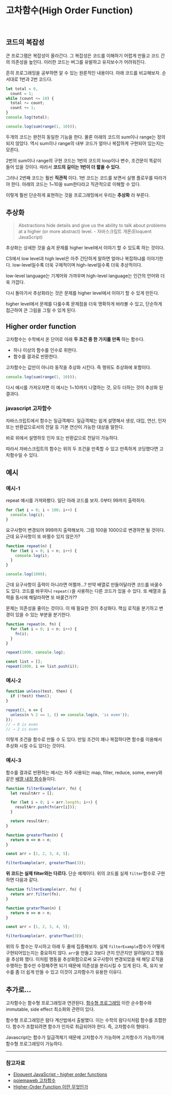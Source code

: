 # 고차함수(High Order Function)

<br/>

## 코드의 복잡성

큰 프로그램은 복잡성이 올라간다. 그 복잡성은 코드를 이해하기 어렵게 만들고 코드 간의 의존성을 높인다. 이러한 코드는 버그를 유발하고 유지보수가 어려워진다.

흔히 프로그래밍을 공부하면 알 수 있는 원론적인 내용이다. 아래 코드를 비교해보자. 순서대로 1번과 2번 코드다.

```js
let total = 0,
  count = 1;
while (count <= 10) {
  total += count;
  count += 1;
}
console.log(total);
```

```js
console.log(sum(range(1, 10)));
```

두개의 코드는 완전히 동일한 기능을 한다. 물론 아래의 코드의 sum이나 range는 정의되지 않았다.
역시 sum이나 range의 내부 코드가 얼마나 복잡하게 구현되어 있는지는 모른다.

2번의 sum이나 range의 구현 코드는 1번의 코드의 loop이나 변수, 조건문이 똑같이 들어 있을 것이다. 따라서 **코드의 길이는 1번이 더 짧을 수 있다.**

그러나 2번째 코드는 훨씬 **직관적** 이다. 1번 코드는 코드를 보면서 실행 플로우를 따라가야 한다. 아래의 코드는 1~10을 sum한다라고 직관적으로 이해할 수 있다.

이렇게 훨씬 단순하게 표현하는 것을 프로그래밍에서 우리는 **추상화** 라 부른다.

## 추상화

> Abstractions hide details and give us the ability to talk about problems at a higher (or more abstract) level. - 자바스크립트 개론(Eloquent JavaScript)

추상화는 상세한 것을 숨겨 문제를 higher level에서 이야기 할 수 있도록 하는 것이다.

CS에서 low level과 high level은 아주 간단하게 말하면 얼마나 복잡하냐를 이야기한다. low-level일수록 더욱 구체적이며 high-level일수록 더욱 추상적이다.

low-level language는 기계어와 가까우며 high-level language는 인간의 언어와 더욱 가깝다.

다시 돌아가서 추상화라는 것은 문제를 higher level에서 이야기 할 수 있게 만든다.

higher level에서 문제를 다룰수록 문제점을 더욱 명확하게 바라볼 수 있고, 단순하게 접근하여 큰 그림을 그릴 수 있게 된다.

## Higher order function

고차함수는 수학에서 온 단어로 아래 **두 조건 중 한 가지를 만족** 하는 함수다.

- 하나 이상의 함수를 인수로 취한다.
- 함수를 결과로 반환한다.

고차함수는 값만이 아니라 동작을 추상화 시킨다. 즉 행위도 추상화에 포함이다.

```js
console.log(sum(range(1, 10)));
```

다시 예시를 가져오자면 이 예시는 1~10까지 나열하는 것, 모두 더하는 것이 추상화 된 결과다.

### javascript 고차함수

자바스크립트에서 함수는 일급객체다. 일급객체는 쉽게 설명해서 생성, 대입, 연산, 인자 또는 반환값으로서의 전달 등 기본 연산이 가능한 대상을 말한다.

바로 위에서 설명하듯 인자 또는 반환값으로 전달이 가능하다.

따라서 자바스크립트의 함수는 위의 두 조건을 만족할 수 있고 만족하게 코딩했다면 고차함수일 수 있다.

## 예시

### 예시-1

repeat 예시를 가져와봤다. 일단 아래 코드를 보자. 0부터 99까지 출력하자.

```js
for (let i = 0; i < 100; i++) {
  console.log(i);
}
```

요구사항이 변경되어 999까지 출력해보자. 그럼 100을 1000으로 변경하면 될 것이다. 근데 요구사항이 또 바뀔수 있지 않은가?

```js
function repeat(n) {
  for (let i = 0; i < n; i++) {
    console.log(i);
  }
}

console.log(1000);
```

근데 요구사항이 출력이 아니라면 어쩔까...? 만약 배열로 만들어달라면 코드를 바꿀수도 있다. 코드를 바꾸자니 `repeat()`을 사용하는 다른 코드가 있을 수 있다. 또 배열과 출력을 동시에 해달라하면 또 바꿀건가??

문제는 의존성을 줄이는 것이다. 이 때 필요한 것이 추상화다. 핵심 로직을 분기하고 변경이 있을 수 있는 부분을 분기한다.

```js
function repeat(n, fn) {
  for (let i = 0; i < n; i++) {
    fn(i);
  }
}

repeat(1000, console.log);

const list = [];
repeat(1000, i => list.push(i));
```

### 예시-2

```js
function unless(test, then) {
  if (!test) then();
}

repeat(3, n => {
  unless(n % 2 == 1, () => console.log(n, 'is even'));
});
// → 0 is even
// → 2 is even
```

이렇게 조건을 함수로 만들 수 도 있다. 만일 조건이 꽤나 복잡하다면 함수를 이용해서 추상화 시킬 수도 있다는 것이다.

### 예시-3

함수를 결과로 반환하는 예시는 자주 사용되는 map, filter, reduce, some, every와 같은 [배열 내장 함수](https://github.com/Im-D/Dev-Docs/blob/master/Javascript/%EB%B0%B0%EC%97%B4%20%EB%82%B4%EC%9E%A5%ED%95%A8%EC%88%98.md)들이다.

```js
function filterExample(arr, fn) {
  let resultArr = [];

  for (let i = 0; i < arr.length; i++) {
    resultArr.push(fn(arr[i]));
  }

  return resultArr;
}

function greaterThan(n) {
  return m => m > n;
}

const arr = [1, 2, 3, 4, 5];

filterExample(arr, greaterThan(3));
```

**위 코드는 실제 filter와는 다르다.** 단순 예제이다.
위의 코드를 실제 `filter`함수로 구현하면 다음과 같다.

```js
function filterExample(arr, fn) {
  return arr.filter(fn);
}

function graterThan(n) {
  return m => m > n;
}

const arr = [1, 2, 3, 4, 5];

filterExample(arr, graterThan(3));
```

위의 두 함수는 무시하고 아래 두 줄에 집중해보자. 실제 `filterExample`함수가 어떻게 구현되어있는지는 중요하지 않다. `arr`을 만들고 3보다 큰지 안큰지만 알려달라고 행동을 추상화 했다. 이처럼 행동을 추상화함으로써 요구사항이 변경되었을 때 해당 로직을 수행하는 함수만 수정해주면 되기 때문에 의존성을 분리시킬 수 있게 된다. 즉, 유지 보수를 좀 더 쉽게 만들 수 있고 이것이 고차함수가 유용한 이유다.

## 추가로...

고차함수는 함수형 프로그래밍과 연관된다. [함수형 프로그래밍](https://github.com/Im-D/Dev-Docs/blob/master/Language/함수형%20프로그래밍.md) 이란 순수함수와 immutable, side effect 최소화와 관련이 있다.

함수형 프로그래밍은 람다 계산법에서 출발했다. 이는 수학의 람다식처럼 함수를 조합한다. 함수가 조합되려면 함수가 인자로 취급되어야 한다. 즉, 고차함수의 형태다.

Javascript는 함수가 일급객체기 때문에 고차함수가 가능하며 고차함수가 가능하기에 함수형 프로그래밍이 가능하다.

---

### 참고자료

- [Eloquent JavaScript - higher order functions](http://eloquentjavascript.net/05_higher_order.html)
- [poiemaweb 고차함수](https://poiemaweb.com/js-array-higher-order-function)
- [Higher-Order Function 이란 무엇인가](https://medium.com/@la.place/higher-order-function-%EC%9D%B4%EB%9E%80-%EB%AC%B4%EC%97%87%EC%9D%B8%EA%B0%80-1c61e0bea79)
